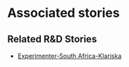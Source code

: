 # Associated stories

<!-- !!DO NOT REMOVE!! start autogenerated hyperlinks -->
## Related R&D Stories
- [Experimenter\-South Africa\-Klariska ](/RnD-Archive/stories/?doc=Experimenters_ZAF)
<!-- !!DO NOT REMOVE!! end autogenerated hyperlinks -->